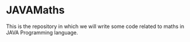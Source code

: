 # JAVAMaths
This is the repository in which we will write some code related to maths in JAVA Programming language.
